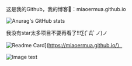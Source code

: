 这是我的Github，我的博客👀：miaoermua.github.io

![Anurag's GitHub stats](https://github-readme-stats.vercel.app/apimiaoermuaanuraghazra&show_icons=true)


我没有star太多项目不要再看了!!!∑(ﾟДﾟノ)ノ

![Readme Card](https://github.com/miaoermua/miaoermua.github.io)](https://miaoermua.github.io/）

![Image text](https://www.hualigs.cn/image/60d9b154d5f19.jpg)
